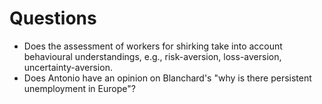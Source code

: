# Questions
- Does the assessment of workers for shirking take into account behavioural understandings, e.g., risk-aversion, loss-aversion, uncertainty-aversion.
- Does Antonio have an opinion on Blanchard's "why is there persistent unemployment in Europe"?